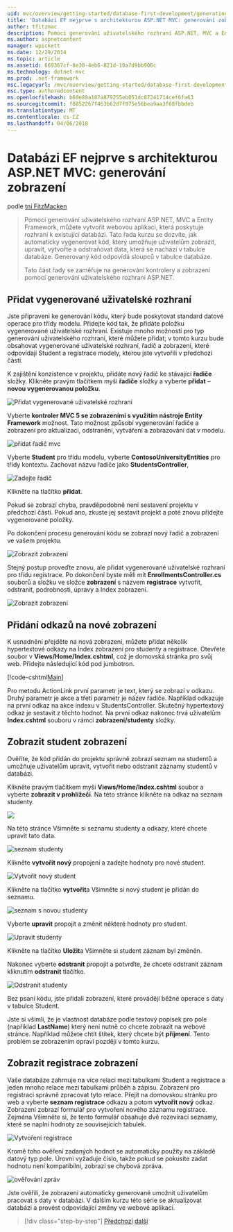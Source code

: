 ```yaml
---
uid: mvc/overview/getting-started/database-first-development/generating-views
title: 'Databázi EF nejprve s architekturou ASP.NET MVC: generování zobrazení | Microsoft Docs'
author: tfitzmac
description: Pomocí generování uživatelského rozhraní ASP.NET, MVC a Entity Framework, můžete vytvořit webovou aplikaci, která poskytuje rozhraní k existující databázi. Tento kurz seri...
ms.author: aspnetcontent
manager: wpickett
ms.date: 12/29/2014
ms.topic: article
ms.assetid: 669367cf-8e30-4eb6-821d-10a7d9bb906c
ms.technology: dotnet-mvc
ms.prod: .net-framework
msc.legacyurl: /mvc/overview/getting-started/database-first-development/generating-views
msc.type: authoredcontent
ms.openlocfilehash: b60e89a187a879255eb051dc87241714cef6fa63
ms.sourcegitcommit: f8852267f463b62d7f975e56bea9aa3f68fbbdeb
ms.translationtype: MT
ms.contentlocale: cs-CZ
ms.lasthandoff: 04/06/2018
---
```

<a name="ef-database-first-with-aspnet-mvc-generating-views"></a>Databázi EF nejprve s architekturou ASP.NET MVC: generování zobrazení
====================
podle [tní FitzMacken](https://github.com/tfitzmac)

> Pomocí generování uživatelského rozhraní ASP.NET, MVC a Entity Framework, můžete vytvořit webovou aplikaci, která poskytuje rozhraní k existující databázi. Tato řada kurzu se dozvíte, jak automaticky vygenerovat kód, který umožňuje uživatelům zobrazit, upravit, vytvořte a odstraňovat data, která se nachází v tabulce databáze. Generovaný kód odpovídá sloupců v tabulce databáze.
> 
> Tato část řady se zaměřuje na generování kontrolery a zobrazení pomocí generování uživatelského rozhraní ASP.NET.


## <a name="add-scaffold"></a>Přidat vygenerované uživatelské rozhraní

Jste připraveni ke generování kódu, který bude poskytovat standard datové operace pro třídy modelu. Přidejte kód tak, že přidáte položku vygenerované uživatelské rozhraní. Existuje mnoho možností pro typ generování uživatelského rozhraní, které můžete přidat; v tomto kurzu bude obsahovat vygenerované uživatelské rozhraní, řadič a zobrazení, které odpovídají Student a registrace modely, kterou jste vytvořili v předchozí části.

K zajištění konzistence v projektu, přidáte nový řadič ke stávající **řadiče** složky. Klikněte pravým tlačítkem myši **řadiče** složky a vyberte **přidat** – **novou vygenerovanou položku**.

![Přidat vygenerované uživatelské rozhraní](generating-views/_static/image1.png)

Vyberte **kontroler MVC 5 se zobrazeními s využitím nástroje Entity Framework** možnost. Tato možnost způsobí vygenerování řadiče a zobrazení pro aktualizaci, odstranění, vytváření a zobrazování dat v modelu.

![přidat řadič mvc](generating-views/_static/image2.png)

Vyberte **Student** pro třídu modelu, vyberte **ContosoUniversityEntities** pro třídy kontextu. Zachovat názvu řadiče jako **StudentsController**,

![Zadejte řadič](generating-views/_static/image3.png)

Klikněte na tlačítko **přidat**.

Pokud se zobrazí chyba, pravděpodobně není sestavení projektu v předchozí části. Pokud ano, zkuste jej sestavit projekt a poté znovu přidejte vygenerované položky.

Po dokončení procesu generování kódu se zobrazí nový řadič a zobrazení ve vašem projektu.

![Zobrazit zobrazení](generating-views/_static/image4.png)

Stejný postup proveďte znovu, ale přidat vygenerované uživatelské rozhraní pro třídu registrace. Po dokončení byste měli mít **EnrollmentsController.cs** souborů a složku ve složce **zobrazení** s názvem **registrace** vytvořit, odstranit, podrobnosti, úpravy a Index zobrazení.

![Zobrazit zobrazení](generating-views/_static/image5.png)

## <a name="add-links-to-new-views"></a>Přidání odkazů na nové zobrazení

K usnadnění přejděte na nová zobrazení, můžete přidat několik hypertextové odkazy na Index zobrazení pro studenty a registrace. Otevřete soubor v **Views/Home/Index.cshtml**, což je domovská stránka pro svůj web. Přidejte následující kód pod jumbotron.

[!code-cshtml[Main](generating-views/samples/sample1.cshtml)]

Pro metodu ActionLink první parametr je text, který se zobrazí v odkazu. Druhý parametr je akce a třetí parametr je název řadiče. Například odkazuje na první odkaz na akce indexu v StudentsController. Skutečný hypertextový odkaz je sestavit z těchto hodnot. Na první odkaz nakonec trvá uživatelům **Index.cshtml** souboru v rámci **zobrazení/studenty** složky.

## <a name="display-student-views"></a>Zobrazit student zobrazení

Ověříte, že kód přidán do projektu správně zobrazí seznam na studentů a umožňuje uživatelům upravit, vytvořit nebo odstranit záznamy studentů v databázi.

Klikněte pravým tlačítkem myši **Views/Home/Index.cshtml** soubor a vyberte **zobrazit v prohlížeči**. Na této stránce klikněte na odkaz na seznam studenty.

![](generating-views/_static/image6.png)

Na této stránce Všimněte si seznamu studenty a odkazy, které chcete upravit tato data.

![seznam studenty](generating-views/_static/image7.png)

Klikněte **vytvořit nový** propojení a zadejte hodnoty pro nové student.

![Vytvořit nový student](generating-views/_static/image8.png)

Klikněte na tlačítko **vytvořit**a Všimněte si nový student je přidán do seznamu.

![seznam s novou studenty](generating-views/_static/image9.png)

Vyberte **upravit** propojit a změnit některé hodnoty pro student.

![Upravit studenty](generating-views/_static/image10.png)

Klikněte na tlačítko **Uložit**a Všimněte si student záznam byl změněn.

Nakonec vyberte **odstranit** propojit a potvrďte, že chcete odstranit záznam kliknutím **odstranit** tlačítko.

![Odstranit studenty](generating-views/_static/image11.png)

Bez psaní kódu, jste přidali zobrazení, které provádějí běžné operace s daty v tabulce Student.

Jste si všimli, že je vlastnost databáze podle textový popisek pro pole (například **LastName**) který není nutně co chcete zobrazit na webové stránce. Například můžete chtít štítek, který chcete být **příjmení**. Tento problém se zobrazením opraví později v tomto kurzu.

## <a name="display-enrollment-views"></a>Zobrazit registrace zobrazení

Vaše databáze zahrnuje na více relaci mezi tabulkami Student a registrace a jeden mnoho relace mezi tabulkami průběh a zápisu. Zobrazení pro registraci správně zpracovat tyto relace. Přejít na domovskou stránku pro web a vyberte **seznam registrace** odkazu a potom **vytvořit nový** odkaz. Zobrazení zobrazí formulář pro vytvoření nového záznamu registrace. Zejména Všimněte si, že tento formulář obsahuje dvě rozevírací seznamy, které se naplní hodnoty ze souvisejících tabulek.

![Vytvoření registrace](generating-views/_static/image12.png)

Kromě toho ověření zadaných hodnot se automaticky použity na základě datový typ pole. Úrovni vyžaduje číslo, takže pokud se pokusíte zadat hodnotu není kompatibilní, zobrazí se chybová zpráva.

![ověřování zpráv](generating-views/_static/image13.png)

Jste ověřili, že zobrazení automaticky generované umožnit uživatelům pracovat s daty v databázi. V dalším kurzu této série se aktualizovat databázi a provést odpovídající změny ve webové aplikaci.

> [!div class="step-by-step"]
> [Předchozí](creating-the-web-application.md)
> [další](changing-the-database.md)
